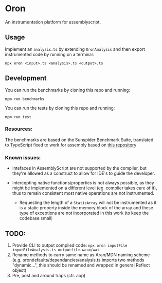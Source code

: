# Oron

An instrumentation platform for assemblyscript.

## Usage

Implement an `analysis.ts` by extending `OronAnalysis` and then export instrumented code by running on a terminal:

```
npx oron <input>.ts <analysis>.ts <output>.ts
```

## Development

You can run the benchmarks by cloning this repo and running:

```
npm run benchmarks
```

You can run the tests by cloning this repo and running:

```
npm run test
```

### Resources:

The benchmarks are based on the Sunspider Benchmark Suite, translated to TypeScript fixed to work for assembly based on [this repository](https://github.com/apurvaraman/sunspider-jsx/tree/master/js/tests/sunspider-1.0/ts)

### Known issues:

- Intefaces in AssemblyScript are not supported by the compiler, but they're allowed as a construct to allow for IDE's to guide the developer.

- Intercepting native functions/properties is not always possible, as they might be implemented on a different level (eg. compiler takes care of it), thus to remain consistent most native operations are not instrumented.

  - Requesting the length of a `StaticArray` will not be instrumented as it is a static property inside the memory block of the array and these type of exceptions are not incorporated in this work (to keep the codebase small)

## TODO:

1. Provide CLI to output compiled code: `npx oron inputFile inputFileAnalysis.ts outputfile.wasm/wat`
2. Rename methods to carry same name as Aran/MDN naming scheme (e.g. orondefaults/dependancies/analysis.ts imports two methods "dynamic...", this should be renamed and wrapped in general Reflect object)
3. Pre, post and around traps (cfr. aop)
